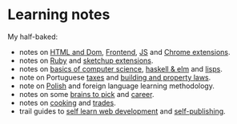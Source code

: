 # Learning notes

My half-baked:

- notes on [HTML and Dom](on-js-dom-html-css.html), [Frontend](on-js-frontend-frameworks.js), [JS](on-native-methods-tricks-quirks.js) and [Chrome extensions](on-extensions-chrome.js).
- notes on [Ruby](on-native-methods-tricks-quirks.md) and [sketchup extensions](on-extensions-sketchup.md).
- notes on [basics of computer science](on-computer-science.md), [haskell & elm](on-haskell-elm.md) and [lisps](on-lisps.md).
- note on Portuguese [taxes](on-portuguese-tax-system.md) and [building and property laws](on-portuguese-building-property-laws.md).
- note on [Polish](on-polish-language.md) and foreign language learning methodology.
- notes on some [brains to pick](on-brains-to-pick.md) and [career](on-career.md).
- notes on [cooking](on-cooking.md) and [trades](on-trades.md).
- trail guides to [self learn web development](trail-guide-web-development.md) and [self-publishing](trail-guide-self-publishing.md).